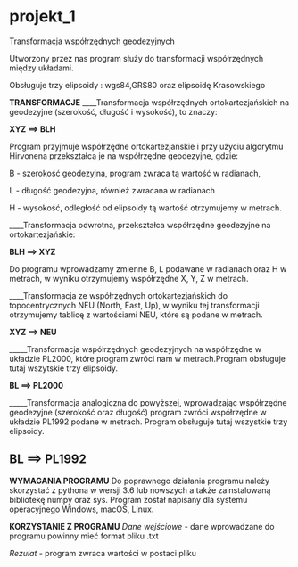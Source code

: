 # projekt_1
Transformacja współrzędnych geodezyjnych

Utworzony przez nas program służy do transformacji współrzędnych
między układami. 

Obsługuje trzy elipsoidy : wgs84,GRS80 oraz elipsoidę Krasowskiego

__TRANSFORMACJE__
____Transformacja współrzędnych ortokartezjańskich na geodezyjne (szerokość, długość i wysokość), to znaczy:

__XYZ ==> BLH__

Program przyjmuje współrzędne ortokartezjańskie i przy użyciu algorytmu Hirvonena przekształca je na współrzędne geodezyjne, gdzie:

B - szerokość geodezyjna, program zwraca tą wartość w radianach,

L - długość geodezyjna, również zwracana w radianach 

H - wysokość, odległość od elipsoidy tą wartość otrzymujemy w metrach.



____Transformacja odwrotna, przekształca współrzędne geodezyjne na ortokartezjańskie:

__BLH ==> XYZ__

Do programu wprowadzamy zmienne B, L podawane w radianach oraz H w metrach, w wyniku otrzymujemy współrzędne X, Y, Z w metrach.


____Transformacja ze współrzędnych ortokartezjańskich do topocentrycznych NEU (North, East, Up), w wyniku tej transformacji otrzymujemy tablicę z wartościami NEU, które są podane w metrach. 

__XYZ ==> NEU__

_____Transformacja współrzędnych geodezyjnych na współrzędne w układzie PL2000, które program zwróci nam w metrach.Program obsługuje tutaj wszytskie trzy elipsoidy.

__BL ==> PL2000__

_____Transformacja analogiczna do powyższej, wprowadzając współrzędne geodezyjne (szerokość oraz długość) program zwróci współrzędne w układzie PL1992 podane w metrach. Program obsługuje tutaj wszystkie trzy elipsoidy.

__BL ==> PL1992__
-
__WYMAGANIA PROGRAMU__
Do poprawnego działania programu należy skorzystać z pythona w wersji 3.6 lub nowszych a także zainstalowaną bibliotekę numpy oraz sys. Program został napisany dla systemu operacyjnego Windows, macOS, Linux.

__KORZYSTANIE Z PROGRAMU__
_Dane wejściowe_ - dane wprowadzane do programu powinny mieć format pliku .txt 

_Rezulat_ - program zwraca wartości w postaci pliku
